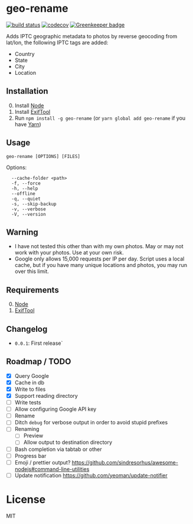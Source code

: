 # geo-rename

[![build status](https://travis-ci.org/fortes/geo-rename.svg?branch=master)](https://travis-ci.org/fortes/geo-rename/) [![codecov](https://codecov.io/gh/fortes/geo-rename/branch/master/graph/badge.svg)](https://codecov.io/gh/fortes/geo-rename) [![Greenkeeper badge](https://badges.greenkeeper.io/fortes/geo-rename.svg)](https://greenkeeper.io/)

Adds IPTC geographic metadata to photos by reverse geocoding from lat/lon, the following IPTC tags are added:

* Country
* State
* City
* Location

## Installation

0. Install [Node](https://nodejs.org/en/download/)
1. Install [ExifTool](http://www.sno.phy.queensu.ca/~phil/exiftool/)
2. Run `npm install -g geo-rename` (or `yarn global add geo-rename` if you have [Yarn](https://yarnpkg.com))

## Usage

`geo-rename [OPTIONS] [FILES]`

Options:

```
  --cache-folder <path>
  -f, --force
  -h, --help
  --offline
  -q, --quiet
  -s, --skip-backup
  -v, --verbose
  -V, --version
```

## Warning

* I have not tested this other than with my own photos. May or may not work with your photos. Use at your own risk.
* Google only allows 15,000 requests per IP per day. Script uses a local cache, but if you have many unique locations and photos, you may run over this limit.

## Requirements

0. [Node](https://nodejs.org/)
1. [ExifTool](http://www.sno.phy.queensu.ca/~phil/exiftool/)

## Changelog

* `0.0.1`: First release`

## Roadmap / TODO

- [x] Query Google
- [x] Cache in db
- [x] Write to files
- [x] Support reading directory
- [ ] Write tests
- [ ] Allow configuring Google API key
- [ ] Rename
- [ ] Ditch `debug` for verbose output in order to avoid stupid prefixes
- [ ] Renaming
   - [ ] Preview
   - [ ] Allow output to destination directory
- [ ] Bash completion via tabtab or other
- [ ] Progress bar
- [ ] Emoji / prettier output? https://github.com/sindresorhus/awesome-nodejs#command-line-utilities
- [ ] Update notification https://github.com/yeoman/update-notifier

# License

MIT
